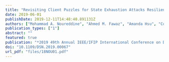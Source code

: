 ```yaml
---
title: "Revisiting Client Puzzles for State Exhaustion Attacks Resilience"
date: 2019-06-01
publishDate: 2019-12-11T14:48:40.891131Z
authors: ["Mohammad A. Noureddine", "Ahmed M. Fawaz", "Amanda Hsu", "Cody Guldner", "Sameer Vijay", "Tamer Başar", "William H. Sanders"]
publication_types: ["1"]
abstract: ""
featured: true
publication: "*2019 49th Annual IEEE/IFIP International Conference on Dependable Systems and Networks (DSN)*"
doi: "10.1109/DSN.2019.00067"
url_pdf: "files/18NOU01.pdf"
---
```


